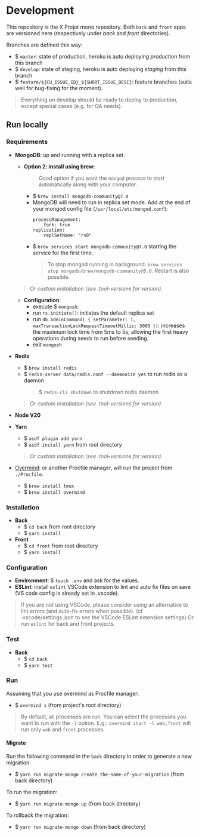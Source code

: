 # Development
This repository is the X Projet mono repository. Both `back` and `front` apps are versioned here (respectively under *back* and *front* directories).

Branches are defined this way:
- $ `master`: state of production, heroku is auto deploying *production* from this branch
- $ `develop`: state of staging, heroku is auto deploying *staging* from this branch
- $ `feature/${CU_ISSUE_ID}_${SHORT_ISSUE_DESC}`: feature branches (suits well for bug-fixing for the moment).

> Everything on develop should be ready to deploy to production, except special cases (e.g. for QA needs).

## Run locally
### Requirements
- **MongoDB**: up and running with a replica set.
    - **Option 2: install using brew:**
        > Good option if you want the `mongod` process to start automatically along with your computer.
        
        - $ `brew install mongodb-community@7.0`
        - MongoDB will need to run in replica set mode. Add at the end of your mongod config file (`/usr/local/etc/mongod.conf`): 
            ```
            processManagement:
                fork: true
            replication:
                replSetName: "rs0"
            ```
        - $ `brew services start mongodb-community@7.0` starting the service for the first time.
            > To stop mongod running in background: `brew services stop mongodb/brew/mongodb-community@5.0`. Restart is also possible.
        
    > *Or custom installation (see .tool-versions for version).*
    
    - **Configuration**:
        - execute $ `mongosh`:
        - run `rs.initiate()`: initiates the default replica set
        - run `db.adminCommand( { setParameter: 1, maxTransactionLockRequestTimeoutMillis: 5000 })`: increases the maximum lock time from 5ms to 5s, allowing the first heavy operations during seeds to run before seeding.
        - exit `mongosh`
- **Redis**
    - $ `brew install redis`
    - $ `redis-server data/redis.conf --daemonize yes` to run redis as a daemon
        > $ `redis-cli shutdown` to shutdown redis daemon
    > *Or custom installation (see .tool-versions for version).*
- **Node V20**
- **Yarn**
    - $ `asdf plugin add yarn`
    - $ `asdf install yarn` from root directory
    > *Or custom installation (see .tool-versions for version).*
- [Overmind](https://github.com/DarthSim/overmind): or another Procfile manager, will run the project from `./Procfile`.
    - $ `brew install tmux`
    - $ `brew install overmind`

### Installation
- **Back**
    - $ `cd back` from root directory
    - $ `yarn install`
- **Front**
    - $ `cd front` from root directory
    - $ `yarn install`

### Configuration
- **Environment**: $ `touch .env` and ask for the values.
- **ESLint**: install `eslint` VSCode extension to lint and auto fix files on save (VS code config is already set in .vscode).
> If you are not using VSCode, please consider using an alternative to lint errors (and auto-fix errors when possible). (cf .vscode/settings.json to see the VSCode ESLint extension settings) Or run `eslint` for back and front projects.

### Test
- **Back**
    - $ `cd back`
    - $ `yarn test`

### Run
Assuming that you use overmind as Procfile manager:
- $ `overmind s` (from project's root directory)
> By default, all processes are run. You can select the processes you want to run with the `-l` option.
> E.g.: `overmind start -l web,front` will run only `web` and `front` processes.

#### Migrate
Run the following command in the `back` directory in order to generate a new migration:
- $ `yarn run migrate-mongo create the-name-of-your-migration` (from back directory)

To run the migration:
- $ `yarn run migrate-mongo up` (from back directory)

To rollback the migration:
- $ `yarn run migrate-mongo down` (from back directory)
